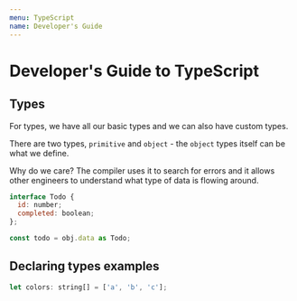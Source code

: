 ```yaml
---
menu: TypeScript
name: Developer's Guide
---
```


# Developer's Guide to TypeScript

## Types

For types, we have all our basic types and we can also have custom types.

There are two types, `primitive` and `object` - the `object` types itself can be what we define.

Why do we care? The compiler uses it to search for errors and it allows other engineers to understand what type of data is flowing around.

```javascript
interface Todo {
  id: number;
  completed: boolean;
};

const todo = obj.data as Todo;
```

## Declaring types examples

```javascript
let colors: string[] = ['a', 'b', 'c'];
```
